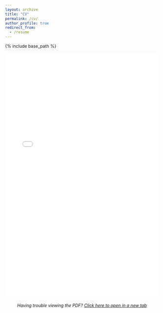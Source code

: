 ```yaml
---
layout: archive
title: "CV"
permalink: /cv/
author_profile: true
redirect_from:
  - /resume
---
```


{% include base_path %}

<embed src="{{ site.baseurl }}/files/cv.pdf" type="application/pdf" width="100%" height="800px" />

<div style="text-align: center; margin-top: 20px;">
  <p><em>Having trouble viewing the PDF? <a href="../files/cv.pdf" target="_blank">Click here to open in a new tab</a></em></p>
</div>